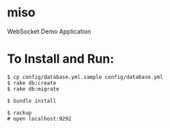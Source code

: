 # miso

WebSocket Demo Application

# To Install and Run:

```
$ cp config/database.yml.sample config/database.yml
$ rake db:create
$ rake db:migrate

$ bundle install

$ rackup
# open localhost:9292
```
